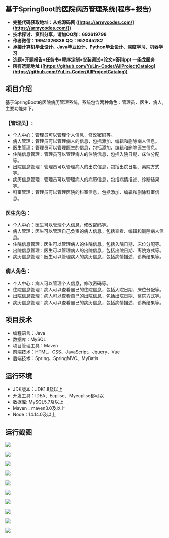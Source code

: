 ## 基于SpringBoot的医院病历管理系统(程序+报告)

- <b>完整代码获取地址：从戎源码网 ([https://armycodes.com/](https://armycodes.com/))</b>
- <b>技术探讨、资料分享，请加QQ群：692619798</b> 
- <b>作者微信：19941326836  QQ：952045282</b> 
- <b>承接计算机毕业设计、Java毕业设计、Python毕业设计、深度学习、机器学习</b>
- <b>选题+开题报告+任务书+程序定制+安装调试+论文+答辩ppt 一条龙服务</b>
- <b>所有选题地址 ([https://github.com/YuLin-Coder/AllProjectCatalog](https://github.com/YuLin-Coder/AllProjectCatalog)) </b>

## 项目介绍
基于SpringBoot的医院病历管理系统，系统包含两种角色：管理员、医生、病人,主要功能如下。

### 【管理员】:
- 个人中心：管理员可以管理个人信息，修改密码等。
- 病人管理：管理员可以管理病人的信息，包括添加、编辑和删除病人信息。
- 医生管理：管理员可以管理医生的信息，包括添加、编辑和删除医生信息。
- 住院信息管理：管理员可以管理病人的住院信息，包括入院日期、床位分配等。
- 出院信息管理：管理员可以管理病人的出院信息，包括出院日期、离院方式等。
- 病历信息管理：管理员可以管理病人的病历信息，包括病情描述、诊断结果等。
- 科室管理：管理员可以管理医院的科室信息，包括添加、编辑和删除科室信息。

### 医生角色：
- 个人中心：医生可以管理个人信息，修改密码等。
- 病人管理：医生可以管理自己负责的病人信息，包括查看、编辑和删除病人信息。
- 住院信息管理：医生可以管理病人的住院信息，包括入院日期、床位分配等。
- 出院信息管理：医生可以管理病人的出院信息，包括出院日期、离院方式等。
- 病历信息管理：医生可以管理病人的病历信息，包括病情描述、诊断结果等。

### 病人角色：
- 个人中心：病人可以管理个人信息，修改密码等。
- 住院信息管理：病人可以查看自己的住院信息，包括入院日期、床位分配等。
- 出院信息管理：病人可以查看自己的出院信息，包括出院日期、离院方式等。
- 病历信息管理：病人可以查看自己的病历信息，包括病情描述、诊断结果等。

## 项目技术
- 编程语言：Java
- 数据库：MySQL
- 项目管理工具：Maven
- 前端技术：HTML、CSS、JavaScript、Jquery、Vue
- 后端技术：Spring、SpringMVC、MyBatis

## 运行环境
- JDK版本：JDK1.8及以上
- 开发工具：IDEA、Ecplise、Myecplise都可以
- 数据库: MySQL5.7及以上
- Maven：maven3.0及以上
- Node：14.14.0及以上

## 运行截图
![](screenshot/1.png)

![](screenshot/2.png)

![](screenshot/3.png)

![](screenshot/4.png)

![](screenshot/5.png)

![](screenshot/6.png)

![](screenshot/7.png)

![](screenshot/8.png)

![](screenshot/9.png)

![](screenshot/10.png)
